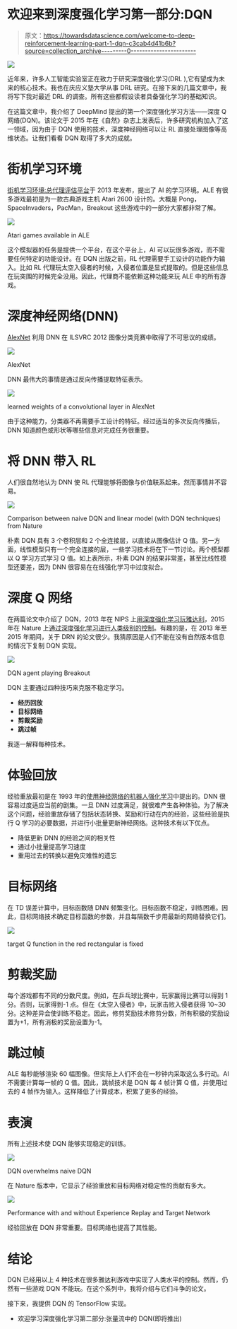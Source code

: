 # 欢迎来到深度强化学习第一部分:DQN

> 原文：<https://towardsdatascience.com/welcome-to-deep-reinforcement-learning-part-1-dqn-c3cab4d41b6b?source=collection_archive---------0----------------------->

![](img/1981720f0b6fdd2f8c1482826ac9c946.png)

近年来，许多人工智能实验室正在致力于研究深度强化学习(DRL ),它有望成为未来的核心技术。我也在庆应义塾大学从事 DRL 研究。在接下来的几篇文章中，我将写下我对最近 DRL 的调查。所有这些都假设读者具备强化学习的基础知识。

在这篇文章中，我介绍了 DeepMind 提出的第一个深度强化学习方法——深度 Q 网络(DQN)。该论文于 2015 年在《自然》杂志上发表后，许多研究机构加入了这一领域，因为由于 DQN 使用的技术，深度神经网络可以让 RL 直接处理图像等高维状态。让我们看看 DQN 取得了多大的成就。

# 街机学习环境

[街机学习环境:总代理评估平台](https://arxiv.org/pdf/1207.4708.pdf)于 2013 年发布，提出了 AI 的学习环境。ALE 有很多游戏最初是为一款古典游戏主机 Atari 2600 设计的。大概是 Pong，SpaceInvaders，PacMan，Breakout 这些游戏中的一部分大家都非常了解。

![](img/1bb2ca038cb73fc199d1a7e65d3fe12e.png)

Atari games available in ALE

这个模拟器的任务是提供一个平台，在这个平台上，AI 可以玩很多游戏，而不需要任何特定的功能设计。在 DQN 出版之前，RL 代理需要手工设计的功能作为输入。比如 RL 代理玩太空入侵者的时候，入侵者位置是显式提取的。但是这些信息在玩突围的时候完全没用。因此，代理商不能依赖这种功能来玩 ALE 中的所有游戏。

# 深度神经网络(DNN)

[AlexNet](https://papers.nips.cc/paper/4824-imagenet-classification-with-deep-convolutional-neural-networks.pdf) 利用 DNN 在 ILSVRC 2012 图像分类竞赛中取得了不可思议的成绩。

![](img/7866db40a9a87d5eba797aee4e2eab5c.png)

AlexNet

DNN 最伟大的事情是通过反向传播提取特征表示。

![](img/10f42a8bbcae3a0a40cd39c28fb4a680.png)

learned weights of a convolutional layer in AlexNet

由于这种能力，分类器不再需要手工设计的特征。经过适当的多次反向传播后，DNN 知道颜色或形状等哪些信息对完成任务很重要。

# 将 DNN 带入 RL

人们很自然地认为 DNN 使 RL 代理能够将图像与价值联系起来。然而事情并不容易。

![](img/64c71e07346b1210b3e579bed97f2cba.png)

Comparison between naive DQN and linear model (with DQN techniques) from Nature

朴素 DQN 具有 3 个卷积层和 2 个全连接层，以直接从图像估计 Q 值。另一方面，线性模型只有一个完全连接的层，一些学习技术将在下一节讨论。两个模型都以 Q 学习方式学习 Q 值。如上表所示，朴素 DQN 的结果非常差，甚至比线性模型还要差，因为 DNN 很容易在在线强化学习中过度拟合。

# 深度 Q 网络

在两篇论文中介绍了 DQN，2013 年在 NIPS 上[用深度强化学习玩雅达利](https://arxiv.org/pdf/1312.5602.pdf)，2015 年在 Nature 上[通过深度强化学习进行人类级别的控制](http://www.davidqiu.com:8888/research/nature14236.pdf)。有趣的是，在 2013 年至 2015 年期间，关于 DRN 的论文很少。我猜原因是人们不能在没有自然版本信息的情况下复制 DQN 实现。

![](img/1c59ac307c5e9a8318f7ffb9e5b04a55.png)

DQN agent playing Breakout

DQN 主要通过四种技巧来克服不稳定学习。

*   **经历回放**
*   **目标网络**
*   **剪裁奖励**
*   **跳过帧**

我逐一解释每种技术。

# 体验回放

经验重放最初是在 1993 年的[使用神经网络的机器人强化学习](https://pdfs.semanticscholar.org/54c4/cf3a8168c1b70f91cf78a3dc98b671935492.pdf)中提出的。DNN 很容易过度适应当前的剧集。一旦 DNN 过度满足，就很难产生各种体验。为了解决这个问题，经验重放存储了包括状态转换、奖励和行动在内的经验，这些经验是执行 Q 学习的必要数据，并进行小批量更新神经网络。这种技术有以下优点。

*   降低更新 DNN 的经验之间的相关性
*   通过小批量提高学习速度
*   重用过去的转换以避免灾难性的遗忘

# 目标网络

在 TD 误差计算中，目标函数随 DNN 频繁变化。目标函数不稳定，训练困难。因此，目标网络技术确定目标函数的参数，并且每隔数千步用最新的网络替换它们。

![](img/2f867995f1dd60997572c785b8140a77.png)

target Q function in the red rectangular is fixed

# 剪裁奖励

每个游戏都有不同的分数尺度。例如，在乒乓球比赛中，玩家赢得比赛可以得到 1 分。否则，玩家得到-1 点。但在《太空入侵者》中，玩家击败入侵者获得 10~30 分。这种差异会使训练不稳定。因此，修剪奖励技术修剪分数，所有积极的奖励设置为+1，所有消极的奖励设置为-1。

# 跳过帧

ALE 每秒能够渲染 60 幅图像。但实际上人们不会在一秒钟内采取这么多行动。AI 不需要计算每一帧的 Q 值。因此，跳帧技术是 DQN 每 4 帧计算 Q 值，并使用过去的 4 帧作为输入。这样降低了计算成本，积累了更多的经验。

# 表演

所有上述技术使 DQN 能够实现稳定的训练。

![](img/4bcac35ea49a0961c55818e4b4ecb61c.png)

DQN overwhelms naive DQN

在 Nature 版本中，它显示了经验重放和目标网络对稳定性的贡献有多大。

![](img/fbe74f55dbb1f93b904fb835637dffd6.png)

Performance with and without Experience Replay and Target Network

经验回放在 DQN 非常重要。目标网络也提高了其性能。

# 结论

DQN 已经用以上 4 种技术在很多雅达利游戏中实现了人类水平的控制。然而，仍然有一些游戏 DQN 不能玩。在这个系列中，我将介绍与它们斗争的论文。

接下来，我提供 DQN 的 TensorFlow 实现。

*   欢迎学习深度强化学习第二部分:张量流中的 DQN(即将推出)
